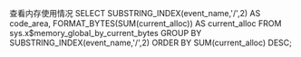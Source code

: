 查看内存使用情况
SELECT SUBSTRING_INDEX(event_name,'/',2) AS
    code_area, FORMAT_BYTES(SUM(current_alloc))
    AS current_alloc
    FROM sys.x$memory_global_by_current_bytes
    GROUP BY SUBSTRING_INDEX(event_name,'/',2)
    ORDER BY SUM(current_alloc) DESC;
